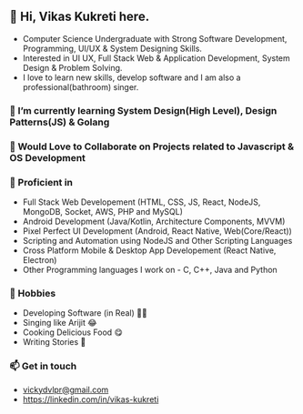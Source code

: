 ## 👋 Hi, Vikas Kukreti here.
- Computer Science Undergraduate with Strong Software Development, Programming, UI/UX & System Designing Skills. 
- Interested in UI UX, Full Stack Web & Application Development, System Design & Problem Solving.
- I love to learn new skills, develop software and I am also a professional(bathroom) singer.

### 🌱 I’m currently learning System Design(High Level), Design Patterns(JS) & Golang
### 🤝 Would Love to Collaborate on Projects related to Javascript & OS Development

### 💪 Proficient in
- Full Stack Web Developement (HTML, CSS, JS, React, NodeJS, MongoDB, Socket, AWS, PHP and MySQL)
- Android Development (Java/Kotlin, Architecture Components, MVVM)
- Pixel Perfect UI Development (Android, React Native, Web(Core/React))
- Scripting and Automation using NodeJS and Other Scripting Languages 
- Cross Platform Mobile & Desktop App Developement (React Native, Electron)
- Other Programming languages I work on - C, C++, Java and Python

### 🌱 Hobbies
- Developing Software (in Real) 👨‍💻
- Singing like Arijit 😂
- Cooking Delicious Food 😋
- Writing Stories 📝

### 📫 Get in touch 
- vickydvlpr@gmail.com
- https://linkedin.com/in/vikas-kukreti
